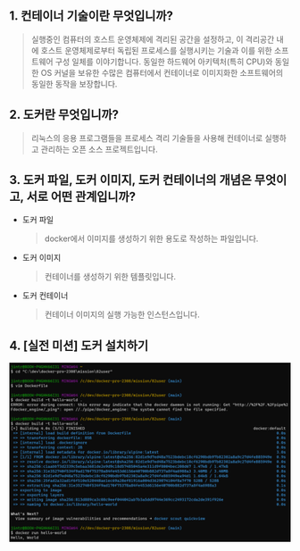 ## 1. 컨테이너 기술이란 무엇입니까?
> 실행중인 컴퓨터의 호스트 운영체제에 격리된 공간을 설정하고, 이 격리공간 내에 호스트 운영체제로부터 독립된 프로세스를 실행시키는 기술과 이를 위한 소프트웨어 구성 일체를 이야기합니다. 동일한 하드웨어 아키텍처(특히 CPU)와 동일한 OS 커널을 보유한 수많은 컴퓨터에서 컨테이너로 이미지화한 소프트웨어의 동일한 동작을 보장합니다.

## 2. 도커란 무엇입니까?
> 리눅스의 응용 프로그램들을 프로세스 격리 기술들을 사용해 컨테이너로 실행하고 관리하는 오픈 소스 프로젝트입니다.

## 3. 도커 파일, 도커 이미지, 도커 컨테이너의 개념은 무엇이고, 서로 어떤 관계입니까?
- 도커 파일
    > docker에서 이미지를 생성하기 위한 용도로 작성하는 파일입니다.
- 도커 이미지
    > 컨테이너를 생성하기 위한 템플릿입니다.
- 도커 컨테이너
    > 컨테이너 이미지의 실행 가능한 인스턴스입니다.

## 4. [실전 미션] 도커 설치하기
![alt](docker-screenshot.png)
